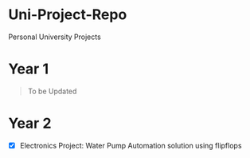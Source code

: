 # Uni-Project-Repo
Personal University Projects

# Year 1
> To be Updated

# Year 2
- [x] Electronics Project: Water Pump Automation solution using flipflops

